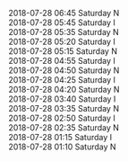 2018-07-28 06:45 Saturday  N  
2018-07-28 05:45 Saturday  I  
2018-07-28 05:35 Saturday  N  
2018-07-28 05:20 Saturday  I  
2018-07-28 05:15 Saturday  N  
2018-07-28 04:55 Saturday  I  
2018-07-28 04:50 Saturday  N  
2018-07-28 04:25 Saturday  I  
2018-07-28 04:20 Saturday  N  
2018-07-28 03:40 Saturday  I  
2018-07-28 03:35 Saturday  N  
2018-07-28 02:50 Saturday  I  
2018-07-28 02:35 Saturday  N  
2018-07-28 01:15 Saturday  I  
2018-07-28 01:10 Saturday  N  

